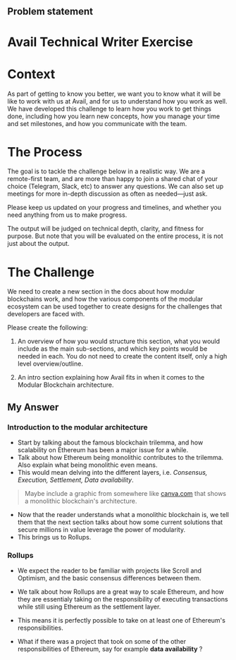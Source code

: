 ## Problem statement

# **Avail Technical Writer Exercise**

# **Context**

As part of getting to know you better, we want you to know what it will be like to work with us at Avail, and for us to understand how you work as well. We have developed this challenge to learn how you work to get things done, including how you learn new concepts, how you manage your time and set milestones, and how you communicate with the team.

# **The Process**

The goal is to tackle the challenge below in a realistic way. We are a remote-first team, and are more than happy to join a shared chat of your choice (Telegram, Slack, etc) to answer any questions. We can also set up meetings for more in-depth discussion as often as needed—just ask.

Please keep us updated on your progress and timelines, and whether you need anything from us to make progress.

The output will be judged on technical depth, clarity, and fitness for purpose. But note that you will be evaluated on the entire process, it is not just about the output.

# **The Challenge**

We need to create a new section in the docs about how modular blockchains work, and how the various components of the modular ecosystem can be used together to create designs for the challenges that developers are faced with.

Please create the following:

1. An overview of how you would structure this section, what you would include as the main sub-sections, and which key points would be needed in each. You do not need to create the content itself, only a high level overview/outline.

2. An intro section explaining how Avail fits in when it comes to the Modular Blockchain architecture.

## My Answer

### Introduction to the modular architecture

- Start by talking about the famous blockchain trilemma, and how scalability on Ethereum has been a major issue for a while.
- Talk about how Ethereum being monolithic contributes to the trilemma. Also explain what being monolithic even means.
- This would mean delving into the different layers, i.e. *Consensus, Execution, Settlement, Data availability*.

> Maybe include a graphic from somewhere like [canva.com](www.canva.com) that shows a monolithic blockchain's architecture.

- Now that the reader understands what a monolithic blockchain is, we tell them that the next section talks about how some current solutions that secure millions in value leverage the power of modularity.
- This brings us to Rollups.

### Rollups

- We expect the reader to be familiar with projects like Scroll and Optimism, and the basic consensus differences between them.
- We talk about how Rollups are a great way to scale Ethereum, and how they are essentialy taking on the responsibility of executing transactions while still using Ethereum as the settlement layer.
- This means it is perfectly possible to take on at least one of Ethereum's responsibilities.

- What if there was a project that took on some of the other responsibilities of Ethereum, say for example **data availability** ?